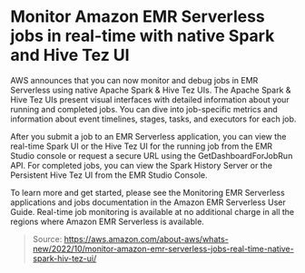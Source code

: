 # Monitor Amazon EMR Serverless jobs in real-time with native Spark and Hive Tez UI

AWS announces that you can now monitor and debug jobs in EMR Serverless using native Apache Spark & Hive Tez UIs. The Apache Spark & Hive Tez UIs present visual interfaces with detailed information about your running and completed jobs. You can dive into job-specific metrics and information about event timelines, stages, tasks, and executors for each job. 

After you submit a job to an EMR Serverless application, you can view the real-time Spark UI or the Hive Tez UI for the running job from the EMR Studio console or request a secure URL using the GetDashboardForJobRun API. For completed jobs, you can view the Spark History Server or the Persistent Hive Tez UI from the EMR Studio Console.

To learn more and get started, please see the Monitoring EMR Serverless applications and jobs documentation in the Amazon EMR Serverless User Guide. Real-time job monitoring is available at no additional charge in all the regions where Amazon EMR Serverless is available.

> Source: https://aws.amazon.com/about-aws/whats-new/2022/10/monitor-amazon-emr-serverless-jobs-real-time-native-spark-hiv-tez-ui/
